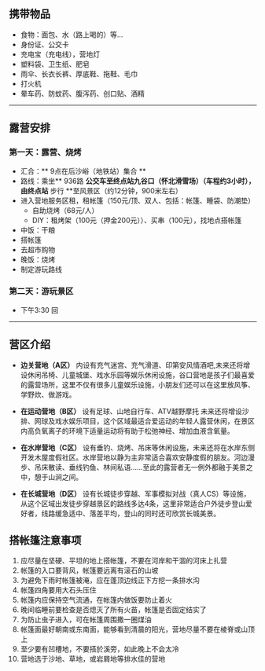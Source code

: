 ## 携带物品

* 食物：面包、水（路上喝的）等...
* 身份证、公交卡
* 充电宝（充电线），营地灯
* 塑料袋、卫生纸、肥皂
* 雨伞、长衣长裤、厚底鞋、拖鞋、毛巾
* 打火机
* 晕车药、防蚊药、腹泻药、创口贴、酒精

***
## 露营安排
### 第一天：露营、烧烤
* 汇合：** 9点在后沙峪（地铁站）集合 **
* 路线：乘坐** 936路 **公交车至终点站九谷口（怀北滑雪场）（车程约3小时），由终点站** 步行 **至风景区（约12分钟，900米左右）
* 进入营地服务区租，租帐篷（150元/顶、双人、包括：帐篷、睡袋、防潮垫）
  - 自助烧烤（68元/人）
  - DIY：租烤架（100元（押金200元））、买串（100元），找地点搭帐篷
* 中饭：干粮
* 搭帐篷
* 去超市购物
* 晚饭：烧烤
* 制定游玩路线

### 第二天：游玩景区
* 下午3:30 回

---------

## 营区介绍

* **边关营地（A区）** 内设有充气迷宫、充气滑道、印第安风情酒吧,未来还将增设休闲吊椅、儿童城堡、戏水乐园等娱乐休闲设施，谷口营地是孩子们最喜爱的露营场所，这里不仅有很多儿童娱乐设施，小朋友们还可以在这里放风筝、学野炊、做游戏。

* **在运动营地（B区）** 设有足球、山地自行车、ATV越野摩托 未来还将增设沙排、网球及戏水娱乐项目，这个区域最适合爱运动的年轻人露营休闲，在景区内高负氧离子的环境下适量运动将有助于松弛神经、增加血液含氧量。

* **在水岸营地（C区）** 设有垂钓、烧烤、吊床等休闲设施，未来还将在水岸东侧开发木屋度假社区。水岸营地以静为主非常适合喜欢安静度假的朋友。河边漫步、吊床散读、垂线钓鱼、林间私语……至此的露营者无一例外都融于美景之中，憩于山涧之间。

* **在长城营地（D区）** 设有长城徒步穿越、军事模拟对战（真人CS）等设施，从这个区域出发徒步穿越景区的路线多达4条，这里非常适合户外徒步登山爱好者，线路缓急适中、落差平均，登山的同时还可欣赏长城美景。

## 搭帐篷注意事项

1. 应尽量在坚硬、平坦的地上搭帐篷，不要在河岸和干涸的河床上扎营
2. 帐篷的入口要背风，帐篷要远离有滚石的山坡
3. 为避免下雨时帐篷被淹，应在蓬顶边线正下方挖一条排水沟
4. 帐篷四角要用大石头压住
5. 帐篷内应保持空气流通，在帐篷内做饭要防止着火
6. 晚间临睡前要检查是否熄灭了所有火苗，帐篷是否固定结实了
7. 为防止虫子进入，可在帐篷周围撒一圈煤油
8. 帐篷面最好朝南或东南面，能够看到清晨的阳光，营地尽量不要在棱脊或山顶上
9. 至少要有凹槽地，不要搭於溪旁，如此晚上不会太冷
10. 营地选于沙地、草地，或岩屑地等排水佳的营地
